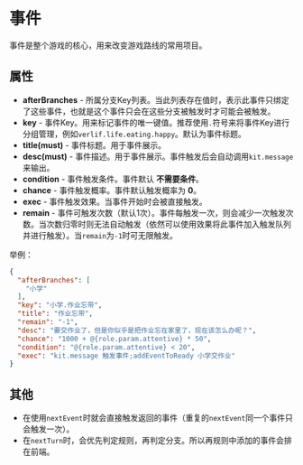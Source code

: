 # 事件

事件是整个游戏的核心，用来改变游戏路线的常用项目。

## 属性

- __afterBranches__ - 所属分支Key列表。当此列表存在值时，表示此事件只绑定了这些事件，也就是这个事件只会在这些分支被触发时才可能会被触发。
- __key__ - 事件Key。用来标记事件的唯一键值。推荐使用`.`符号来将事件Key进行分组管理，例如`verlif.life.eating.happy`。默认为事件标题。
- __title(must)__ - 事件标题。用于事件展示。
- __desc(must)__ - 事件描述。用于事件展示。事件触发后会自动调用`kit.message`来输出。
- __condition__ - 事件触发条件。事件默认 __不需要条件__。
- __chance__ - 事件触发概率。事件默认触发概率为 __0__。
- __exec__ - 事件触发效果。当事件开始时会被直接触发。
- __remain__ - 事件可触发次数（默认1次）。事件每触发一次，则会减少一次触发次数。当次数归零时则无法自动触发（依然可以使用效果将此事件加入触发队列并进行触发）。当`remain`为`-1`时可无限触发。

举例：

```json
{
  "afterBranches": [
    "小学"
  ],
  "key": "小学.作业忘带",
  "title": "作业忘带",
  "remain": "-1",
  "desc": "要交作业了，但是你似乎是把作业忘在家里了，现在该怎么办呢？",
  "chance": "1000 + @{role.param.attentive} * 50",
  "condition": "@{role.param.attentive} < 20",
  "exec": "kit.message 触发事件;addEventToReady 小学交作业"
}
```

## 其他

- 在使用`nextEvent`时就会直接触发返回的事件（重复的`nextEvent`同一个事件只会触发一次）。
- 在`nextTurn`时，会优先判定规则，再判定分支。所以再规则中添加的事件会排在前端。
